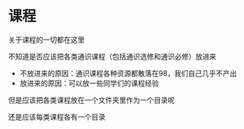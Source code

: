 # 课程

关于课程的一切都在这里

不知道是否应该把各类通识课程（包括通识选修和通识必修）放进来

- 不放进来的原因：通识课程各种资源都散落在98，我们自己几乎不产出
- 放进来的原因：可以放一些同学们的课程经验
  
但是应该把各类课程放在一个文件夹里作为一个目录呢

还是应该每类课程各有一个目录